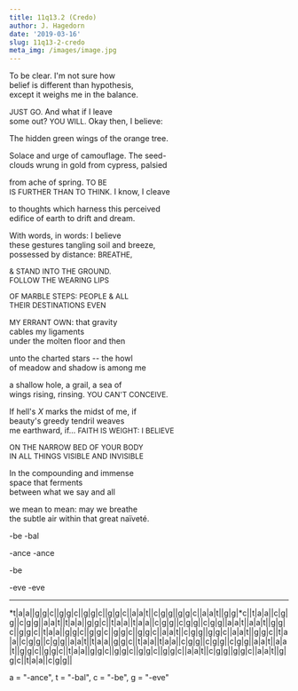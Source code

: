 ```yaml
---
title: 11q13.2 (Credo)
author: J. Hagedorn
date: '2019-03-16'
slug: 11q13-2-credo
meta_img: /images/image.jpg
---
```


To be clear.  I'm not sure how  
belief is different than hypothesis,  
except it weighs me in the balance.  

<font size="2">JUST GO.</font>  And what if I leave  
some out?  <font size="2">YOU WILL.</font>  Okay then, I believe:  

The hidden green wings of the orange tree.  

Solace and urge of camouflage.  The seed-  
clouds wrung in gold from cypress, palsied  

from ache of spring.  <font size="2">TO BE  
IS FURTHER THAN TO THINK.</font>  I know, I cleave  

to thoughts which harness this perceived  
edifice of earth to drift and dream.   

With words, in words: I believe  
these gestures tangling soil and breeze,  
possessed by distance:  <font size="2">BREATHE,  

& STAND INTO THE GROUND.  
FOLLOW THE WEARING LIPS  

OF MARBLE STEPS: PEOPLE & ALL  
THEIR DESTINATIONS EVEN  

MY ERRANT OWN</font>: that gravity  
cables my ligaments  
under the molten floor and then  

unto the charted stars -- the howl  
of meadow and shadow is among me  

a shallow hole, a grail, a sea of  
wings rising, rinsing.  <font size="2">YOU CAN'T CONCEIVE.</font>  

If hell's *X* marks the midst of me, if  
beauty's greedy tendril weaves  
me earthward, if... <font size="2">FAITH IS WEIGHT: I BELIEVE  

ON THE NARROW BED OF YOUR BODY  
IN ALL THINGS VISIBLE AND INVISIBLE  
</font>

In the compounding and immense  
space that ferments  
between what we say and all  

we mean to mean: may we breathe  
the subtle air within that great naïveté.  

-be
-bal

-ance
-ance

-be

-eve
-eve

---

*t|a|a||g|g|c||g|g|c||g|g|c||g|g|c||a|a|t||c|g|g||g|g|c||a|a|t||g|g|*c||t|a|a||c|g|g||c|g|g||a|a|t||t|a|a||g|g|c||t|a|a||t|a|a||c|g|g||c|g|g||c|g|g||a|a|t||a|a|t||g|g|c||g|g|c||t|a|a||g|g|c||g|g|c||g|g|c||g|g|c||a|a|t||c|g|g||g|g|c||a|a|t||g|g|c||t|a|a||c|g|g||c|g|g||a|a|t||t|a|a||g|g|c||t|a|a||t|a|a||c|g|g||c|g|g||c|g|g||a|a|t||a|a|t||g|g|c||g|g|c||t|a|a||g|g|c||g|g|c||g|g|c||g|g|c||a|a|t||c|g|g||g|g|c||a|a|t||g|g|c||t|a|a||c|g|g||

a = "-ance", t = "-bal", c = "-be", g = "-eve"
